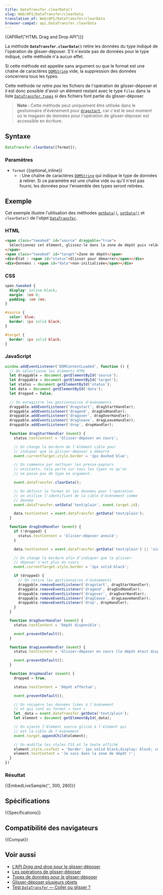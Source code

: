 ```yaml
---
title: DataTransfer.clearData()
slug: Web/API/DataTransfer/clearData
translation_of: Web/API/DataTransfer/clearData
browser-compat: api.DataTransfer.clearData
---
```

{{APIRef("HTML Drag and Drop API")}}

La méthode **`DataTransfer.clearData()`** retire les données du type indiqué de l'opération de glisser-déposer. S'il n'existe pas de données pour le type indiqué, cette méthode n'a aucun effet.

Si cette méthode est appelée sans argument ou que le format est une chaîne de caractères [`DOMString`](/fr/docs/Web/API/DOMString) vide, la suppression des données concernera tous les types.

Cette méthode _ne retire pas_ les fichiers de l'opération de glisser-déposer et il est donc possible d'avoir un élément restant avec le type `Files` dans la liste [`DataTransfer.types`](/fr/docs/Web/API/DataTransfer/types) si des fichiers font partie du glisser-déposer.

> **Note :** Cette méthode peut uniquement être utilisée dans le gestionnaire d'évènement pour [`dragstart`](/fr/docs/Web/API/Document/dragstart_event), car c'est le seul moment où le magasin de données pour l'opération de glisser-déposer est accessible en écriture.

## Syntaxe

```js
DataTransfer.clearData([format]);
```

### Paramètres

- `format` {{optional_inline}}
  - : Une chaîne de caractères [`DOMString`](/fr/docs/Web/API/DOMString) qui indique le type de données à retirer. Si ce paramètre est une chaîne vide ou qu'il n'est pas fourni, les données pour l'ensemble des types seront retirées.

## Exemple

Cet exemple illustre l'utilisation des méthodes 
[`getData()`](/fr/docs/Web/API/DataTransfer/getData),
[`setData()`](/fr/docs/Web/API/DataTransfer/setData) et `clearData()` de l'objet [`DataTransfer`](/fr/docs/Web/API/DataTransfer).

### HTML

```html
<span class="tweaked" id="source" draggable="true">
  Sélectionnez cet élément, glissez-le dans la zone de dépôt puis relâcher la sélection pour déplacer l'élément.
</span>
<span class="tweaked" id="target">Zone de dépôt</span>
<div>État : <span id="status">Glisser pour démarrer</span></div>
<div>Données : <span id="data">non-initialisée</span></div>
```

### CSS

```css
span.tweaked {
  display: inline-block;
  margin: 1em 0;
  padding: 1em 2em;
}

#source {
  color: blue;
  border: 1px solid black;
}

#target {
  border: 1px solid black;
}
```

### JavaScript

```js
window.addEventListener('DOMContentLoaded', function () {
  // On sélectionne les éléments HTML
  let draggable = document.getElementById('source');
  let droppable = document.getElementById('target');
  let status = document.getElementById('status');
  let data = document.getElementById('data');
  let dropped = false;

  // On enregistre les gestionnaires d'évènements
  draggable.addEventListener('dragstart', dragStartHandler);
  draggable.addEventListener('dragend', dragEndHandler);
  droppable.addEventListener('dragover', dragOverHandler);
  droppable.addEventListener('dragleave', dragLeaveHandler);
  droppable.addEventListener('drop', dropHandler);

  function dragStartHandler (event) {
    status.textContent = 'Glisser-déposer en cours';

    // On change la bordure de l'élément cible pour
    // indiquer que le glisser-déposer a démarré
    event.currentTarget.style.border = '1px dashed blue';

    // On commence par nettoyer les presse-papiers
    // existants. Cela porte sur tous les types vu qu'on
    // ne passe pas de type en argument.

    event.dataTransfer.clearData();

    // On définit le format et les données pour l'opération
    // on utilise l'identifiant de la cible d'évènement comme
    // donnée
    event.dataTransfer.setData('text/plain', event.target.id);

    data.textContent = event.dataTransfer.getData('text/plain');
  }

  function dragEndHandler (event) {
    if (!dropped) {
      status.textContent = 'Glisser-déposer annulé';
    }

    data.textContent = event.dataTransfer.getData('text/plain') || 'vide';

    // On change la bordure afin d'indiquer que le glisser-
    // déposer n'est plus en cours
    event.currentTarget.style.border = '1px solid black';

    if (dropped) {
      // On retire les gestionnaires d'évènements
      draggable.removeEventListener('dragstart', dragStartHandler);
      draggable.removeEventListener('dragend', dragEndHandler);
      droppable.removeEventListener('dragover', dragOverHandler);
      droppable.removeEventListener('dragleave', dragLeaveHandler);
      droppable.removeEventListener('drop', dropHandler);
    }
  }

  function dragOverHandler (event) {
    status.textContent = 'Dépôt disponible';

    event.preventDefault();
  }

  function dragLeaveHandler (event) {
    status.textContent = 'Glisser-déposer en cours (le dépôt était disponible)';

    event.preventDefault();
  }

  function dropHandler (event) {
    dropped = true;

    status.textContent = 'Dépôt effectué';

    event.preventDefault();

    // On récupère les données liées à l'évènement
    // et qui sont au format « text »
    let _data = event.dataTransfer.getData('text/plain');
    let element = document.getElementById(_data);

    // On ajoute l'élément source glissé à l'élément qui
    // est la cible de l'évènement
    event.target.appendChild(element);

    // On modifie les styles CSS et le texte affiché
    element.style.cssText = 'border: 1px solid black;display: block; color: red';
    element.textContent = 'Je suis dans la zone de dépôt !';
  }
})
```

### Résultat

{{EmbedLiveSample('', 300, 280)}}

## Spécifications

{{Specifications}}

## Compatibilité des navigateurs

{{Compat}}

## Voir aussi

- [L'API <i lang="en">Drag and drop</i> pour le glisser-déposer](/fr/docs/Web/API/HTML_Drag_and_Drop_API)
- [Les opérations de glisser-déposer](/fr/docs/Web/API/HTML_Drag_and_Drop_API/Drag_operations)
- [Types de données pour le glisser-déposer](/fr/docs/Web/API/HTML_Drag_and_Drop_API/Recommended_drag_types)
- [Glisser-déposer plusieurs objets](/fr/docs/Web/API/HTML_Drag_and_Drop_API/Multiple_items)
- [Test `DataTransfer` — Coller ou glisser&nbsp;?](https://codepen.io/tech_query/pen/MqGgap)
